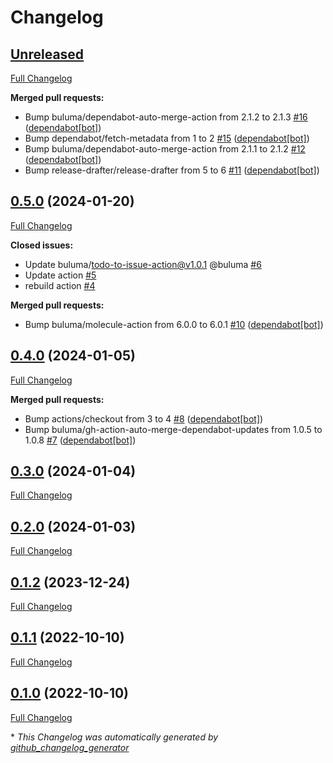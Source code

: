 # Changelog

## [Unreleased](https://github.com/buluma/ansible-role-crun/tree/HEAD)

[Full Changelog](https://github.com/buluma/ansible-role-crun/compare/0.5.0...HEAD)

**Merged pull requests:**

- Bump buluma/dependabot-auto-merge-action from 2.1.2 to 2.1.3 [\#16](https://github.com/buluma/ansible-role-crun/pull/16) ([dependabot[bot]](https://github.com/apps/dependabot))
- Bump dependabot/fetch-metadata from 1 to 2 [\#15](https://github.com/buluma/ansible-role-crun/pull/15) ([dependabot[bot]](https://github.com/apps/dependabot))
- Bump buluma/dependabot-auto-merge-action from 2.1.1 to 2.1.2 [\#12](https://github.com/buluma/ansible-role-crun/pull/12) ([dependabot[bot]](https://github.com/apps/dependabot))
- Bump release-drafter/release-drafter from 5 to 6 [\#11](https://github.com/buluma/ansible-role-crun/pull/11) ([dependabot[bot]](https://github.com/apps/dependabot))

## [0.5.0](https://github.com/buluma/ansible-role-crun/tree/0.5.0) (2024-01-20)

[Full Changelog](https://github.com/buluma/ansible-role-crun/compare/0.4.0...0.5.0)

**Closed issues:**

- Update buluma/todo-to-issue-action@v1.0.1 @buluma [\#6](https://github.com/buluma/ansible-role-crun/issues/6)
- Update action [\#5](https://github.com/buluma/ansible-role-crun/issues/5)
- rebuild action [\#4](https://github.com/buluma/ansible-role-crun/issues/4)

**Merged pull requests:**

- Bump buluma/molecule-action from 6.0.0 to 6.0.1 [\#10](https://github.com/buluma/ansible-role-crun/pull/10) ([dependabot[bot]](https://github.com/apps/dependabot))

## [0.4.0](https://github.com/buluma/ansible-role-crun/tree/0.4.0) (2024-01-05)

[Full Changelog](https://github.com/buluma/ansible-role-crun/compare/0.3.0...0.4.0)

**Merged pull requests:**

- Bump actions/checkout from 3 to 4 [\#8](https://github.com/buluma/ansible-role-crun/pull/8) ([dependabot[bot]](https://github.com/apps/dependabot))
- Bump buluma/gh-action-auto-merge-dependabot-updates from 1.0.5 to 1.0.8 [\#7](https://github.com/buluma/ansible-role-crun/pull/7) ([dependabot[bot]](https://github.com/apps/dependabot))

## [0.3.0](https://github.com/buluma/ansible-role-crun/tree/0.3.0) (2024-01-04)

[Full Changelog](https://github.com/buluma/ansible-role-crun/compare/0.2.0...0.3.0)

## [0.2.0](https://github.com/buluma/ansible-role-crun/tree/0.2.0) (2024-01-03)

[Full Changelog](https://github.com/buluma/ansible-role-crun/compare/0.1.2...0.2.0)

## [0.1.2](https://github.com/buluma/ansible-role-crun/tree/0.1.2) (2023-12-24)

[Full Changelog](https://github.com/buluma/ansible-role-crun/compare/0.1.1...0.1.2)

## [0.1.1](https://github.com/buluma/ansible-role-crun/tree/0.1.1) (2022-10-10)

[Full Changelog](https://github.com/buluma/ansible-role-crun/compare/0.1.0...0.1.1)

## [0.1.0](https://github.com/buluma/ansible-role-crun/tree/0.1.0) (2022-10-10)

[Full Changelog](https://github.com/buluma/ansible-role-crun/compare/647226f444407c0ee5ff62ec9a65c557b36a9516...0.1.0)



\* *This Changelog was automatically generated by [github_changelog_generator](https://github.com/github-changelog-generator/github-changelog-generator)*
